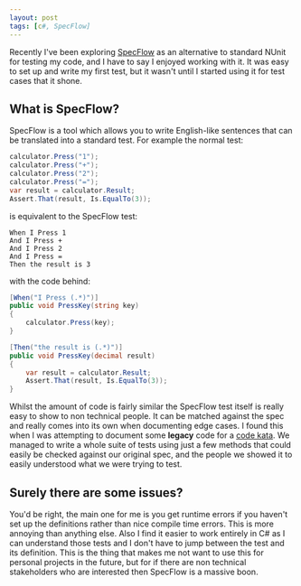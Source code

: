 ```yaml
---
layout: post
tags: [c#, SpecFlow]
---
```

Recently I've been exploring [SpecFlow](https://www.specflow.org/) as an alternative to standard NUnit for testing my code, and I have to say I enjoyed working with it. It was easy to set up and write my first test, but it wasn't until I started using it for test cases that it shone.

## What is SpecFlow?
SpecFlow is a tool which allows you to write English-like sentences that can be translated into a standard test. For example the normal test:

```csharp
calculator.Press("1");
calculator.Press("+");
calculator.Press("2");
calculator.Press("=");
var result = calculator.Result;
Assert.That(result, Is.EqualTo(3));
```

is equivalent to the SpecFlow test:

```text
When I Press 1
And I Press +
And I Press 2
And I Press =
Then the result is 3
```

with the code behind:

```csharp
[When("I Press (.*)")]
public void PressKey(string key)
{
    calculator.Press(key);
}

[Then("the result is (.*)")]
public void PressKey(decimal result)
{
    var result = calculator.Result;
    Assert.That(result, Is.EqualTo(3));
}
```

Whilst the amount of code is fairly similar the SpecFlow test itself is really easy to show to non technical people. It can be matched against the spec and really comes into its own when documenting edge cases. I found this when I was attempting to document some **legacy** code for a [code kata](https://github.com/PeterGerrard/legacy-code-kata-series/tree/origin/kata2-start). We managed to write a whole suite of tests using just a few methods that could easily be checked against our original spec, and the people we showed it to easily understood what we were trying to test.

## Surely there are some issues?
You'd be right, the main one for me is you get runtime errors if you haven't set up the definitions rather than nice compile time errors. This is more annoying than anything else. 
Also I find it easier to work entirely in C# as I can understand those tests and I don't have to jump between the test and its definition. This is the thing that makes me not want to use this for personal projects in the future, but for if there are non technical stakeholders who are interested then SpecFlow is a massive boon.
